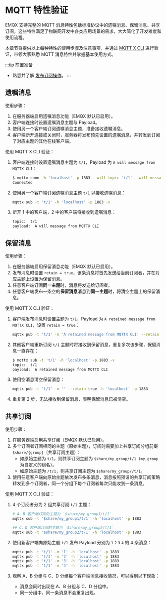 # MQTT 特性验证

EMQX 支持完整的 MQTT 消息特性包括标准协议中的遗嘱消息、保留消息、共享订阅，这些特性满足了物联网开发中各类应用场景的需求，大大简化了开发难度和使用流程。

本章节将提供以上每种特性的使用步骤及注意事项，并通过 [MQTT X CLI](https://mqttx.app/zh/cli) 进行验证，带领大家熟悉 MQTT 消息特性并掌握基本使用方式。

:::tip 前置准备

- 熟悉并了解 [发布订阅操作](./mqtt-publish-and-subscribe.md)。
:::

## 遗嘱消息

使用步骤：

1. 在服务器端启用遗嘱消息功能（EMQX 默认已启用）。
2. 客户端连接时设置遗嘱消息主题与 Payload。
3. 使用另一个客户端订阅遗嘱消息主题，准备接收遗嘱消息。
4. 客户端断开连接或关闭时，服务器将发布预先设置的遗嘱消息，并转发到订阅了对应主题的其他在线客户端。

使用 MQTT X CLI 验证：

1. 客户端连接时设置遗嘱消息主题为 `t/1`，Payload 为 `A will message from MQTTX CLI`：

    ```bash
    $ mqttx conn -h 'localhost' -p 1883 --will-topic 't/1' --will-message 'A will message from MQTTX CLI'
    Connected
    ```

2. 使用另一个客户端订阅遗嘱消息主题 `t/1` 以接收遗嘱消息：

    ```bash
    mqttx sub -t 't/1' -h 'localhost' -p 1883 -v
    ```

1. 断开 1 中的客户端，2 中的客户端将接收到遗嘱消息：

    ```bash
    topic:  t/1
    payload:  A will message from MQTTX CLI
    ```

## 保留消息

使用步骤：

1. 在服务器端启用保留消息功能（EMQX 默认已启用）。
2. 发布消息时设置 `retain = true`，该条消息将首先发送给当前订阅者，并在对应主题上设置为保留消息。
3. 任意客户端订阅**同一主题**时，消息将发送给订阅者。
4. 任意客户端发布一条空的**保留消息**消息到**同一主题**时，将清空主题上的保留消息。

使用 MQTT X CLI 验证：

1. 客户端发布消息时设置主题为 `t/1`，Payload 为 `A retained message from MQTTX CLI`，设置 `retain = true`：

    ```bash
    mqttx pub -t 't/1' -m 'A retained message from MQTTX CLI' --retain true -h 'localhost' -p 1883
    ```

2. 其他客户端重新订阅 `t/1` 主题时将接收到保留消息，重复多次该步骤，保留消息一直存在：

    ```bash
    $ mqttx sub -t 't/1' -h 'localhost' -p 1883 -v
    topic:  t/1
    payload:  A retained message from MQTTX CLI
    ```

3. 使用空消息清空保留消息：

    ```bash
    mqttx pub -t 't/1' -m '' --retain true -h 'localhost' -p 1883
    ```

4. 重复第 2 步，无法接收到保留消息，表明保留消息已被清空。

## 共享订阅

使用步骤：

1. 在服务器端启用共享订阅（EMQX 默认已启用）。
2. 多个订阅者订阅相同的主题（原始主题），订阅时需要加上共享订阅分组前缀 `$share/{group}`（共享订阅主题）：
   - 如原始主题为 `t/1`，则共享订阅主题为 `$share/my_group/t/1`（`my_group` 为自定义的组名）。
   - 如原始主题为 `/t/1`，则共享订阅主题为 `$share/my_group//t/1`。
3. 使用任意客户端向原始主题依次发布多条消息，消息按照预设的共享订阅策略转发到多个订阅者，同一个分组下每个订阅者每次只能收到一条消息。

使用 MQTT X CLI 验证：

1. 4 个订阅者分为 2 组共享订阅 `t/1` 主题：

    ```bash
    # A、B 客户端订阅的主题为 `$share/my_group1/t/1`
    mqttx sub -t '$share/my_group1/t/1' -h 'localhost' -p 1883

    ## C、D 客户端订阅的主题为 `$share/my_group2/t/1`
    mqttx sub -t '$share/my_group2/t/1' -h 'localhost' -p 1883
    ```

2. 使用新客户端向原始主题 `t/1` 发布 Payload 分别为 `1` `2` `3` `4` 的 4 条消息：

    ```bash
    mqttx pub -t 't/1' -m '1' -h 'localhost' -p 1883
    mqttx pub -t 't/1' -m '2' -h 'localhost' -p 1883
    mqttx pub -t 't/1' -m '3' -h 'localhost' -p 1883
    mqttx pub -t 't/1' -m '4' -h 'localhost' -p 1883
    ```

3. 观察 A、B 分组与 C、D 分组每个客户端消息接收情况，可以得到以下现象：
   - 消息会同时出现在 A、B 分组与 C、D 分组中。
   - 同一分组中，同一条消息不会重复出现。
